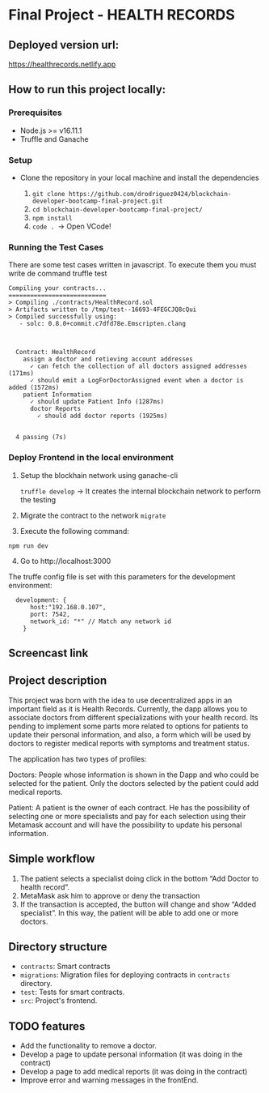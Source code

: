 # Final Project - HEALTH RECORDS

## Deployed version url:

https://healthrecords.netlify.app

## How to run this project locally:

### Prerequisites

- Node.js >= v16.11.1
- Truffle and Ganache


### Setup
- Clone the repository in your local machine and install the dependencies
  
  1. `git clone https://github.com/drodriguez0424/blockchain-developer-bootcamp-final-project.git`
  2. `cd blockchain-developer-bootcamp-final-project/`
  3. `npm install`
  4. `code . `-> Open VCode!
 
### Running the Test Cases
There are some test cases written in javascript. To execute them you must write de command truffle test


```
Compiling your contracts...
===========================
> Compiling ./contracts/HealthRecord.sol
> Artifacts written to /tmp/test--16693-4FEGCJQ8cQui
> Compiled successfully using:
   - solc: 0.8.0+commit.c7dfd78e.Emscripten.clang



  Contract: HealthRecord
    assign a doctor and retieving account addresses
      ✓ can fetch the collection of all doctors assigned addresses (171ms)
      ✓ should emit a LogForDoctorAssigned event when a doctor is added (1572ms)
    patient Information
      ✓ should update Patient Info (1287ms)
      doctor Reports
        ✓ should add doctor reports (1925ms)


  4 passing (7s)

```

### Deploy Frontend in the local environment

1. Setup the blockhain network using ganache-cli
   
   `truffle develop` -> It creates the internal blockchain network to perform the testing
   
2. Migrate the contract to the network
   `migrate`

3. Execute the following command:
   
  `npm run dev`

4. Go to http://localhost:3000


The truffe config file is set with this parameters for the development environment:

```
  development: {
      host:"192.168.0.107",
      port: 7542,
      network_id: "*" // Match any network id
    }
```

## Screencast link



## Project description
This project was born with the idea to use decentralized apps in an important field as it is Health Records.
Currently, the dapp allows you to associate doctors from different specializations with your health record. Its pending to implement some parts more related to options for patients to update their personal information, and also, a form which will be used by doctors to register medical reports with symptoms and treatment status.

The application has two types of profiles:

Doctors: People whose information is shown in the Dapp and who could be selected for the patient. Only the doctors selected by the patient could add medical reports.

Patient: A patient is the owner of each contract. He has the possibility of selecting one or more specialists and pay for each selection using their Metamask account and will have the possibility to update his personal information.


## Simple workflow

1.	The patient selects a specialist doing click in the bottom “Add Doctor to health record”.
2.	MetaMask ask him to approve or deny the transaction
3.	If the transaction is accepted, the button will change and show “Added specialist”.
In this way, the patient will be able to add one or more doctors.


## Directory structure

- `contracts`: Smart contracts
- `migrations`: Migration files for deploying contracts in `contracts` directory.
- `test`: Tests for smart contracts.
- `src`: Project's frontend.

## TODO features
- Add the functionality to remove a doctor.
- Develop a page to update personal information (it was doing in the contract)
- Develop a page to add medical reports (it was doing in the contract)
- Improve error and warning messages in the frontEnd.

